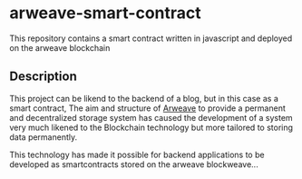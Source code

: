 # arweave-smart-contract

This repository contains a smart contract written in javascript and deployed on the arweave blockchain

## Description

This project can be likend to the backend of a blog, but in this case as a smart contract,
The aim and structure of [Arweave](https://arweave.org/) to provide a permanent and decentralized storage system has caused the development of a system very much likened to the Blockchain technology but more tailored to storing data permanently. 

This technology has made it possible for backend applications to be developed as smartcontracts stored on the arweave blockweave... 
